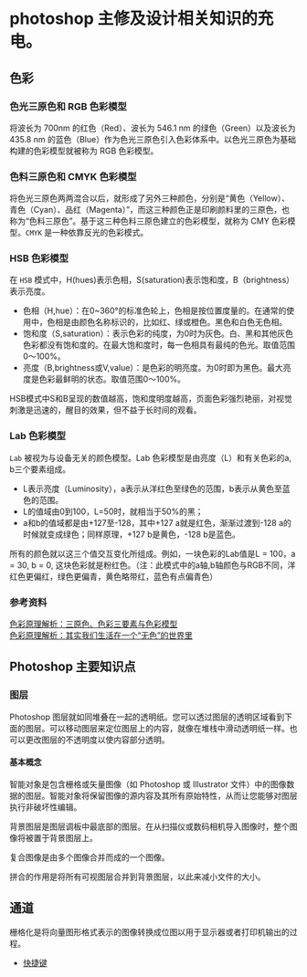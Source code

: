 # photoshop 主修及设计相关知识的充电。

## 色彩

### 色光三原色和 RGB 色彩模型
将波长为 700nm 的红色（Red）、波长为 546.1 nm 的绿色（Green）以及波长为 435.8 nm 的蓝色（Blue）作为色光三原色引入色彩体系中。以色光三原色为基础构建的色彩模型就被称为 RGB 色彩模型。

### 色料三原色和 CMYK 色彩模型
将色光三原色两两混合以后，就形成了另外三种颜色，分别是“黄色（Yellow）、青色（Cyan）、品红（Magenta）”，而这三种颜色正是印刷颜料里的三原色，也称为“色料三原色”。基于这三种色料三原色建立的色彩模型，就称为 CMY 色彩模型。`CMYK` 是一种依靠反光的色彩模式。

### HSB 色彩模型
在 `HSB` 模式中，H(hues)表示色相，S(saturation)表示饱和度，B（brightness）表示亮度。

* 色相（H,hue）：在0~360°的标准色轮上，色相是按位置度量的。在通常的使用中，色相是由颜色名称标识的，比如红、绿或橙色。黑色和白色无色相。
* 饱和度（S,saturation）：表示色彩的纯度，为0时为灰色。白、黑和其他灰色色彩都没有饱和度的。在最大饱和度时，每一色相具有最纯的色光。取值范围0～100%。
* 亮度（B,brightness或V,value）：是色彩的明亮度。为0时即为黑色。最大亮度是色彩最鲜明的状态。取值范围0～100%。

HSB模式中S和B呈现的数值越高，饱和度明度越高，页面色彩强烈艳丽，对视觉刺激是迅速的，醒目的效果，但不益于长时间的观看。

### Lab 色彩模型
`Lab` 被视为与设备无关的颜色模型。Lab 色彩模型是由亮度（L）和有关色彩的a, b三个要素组成。

* L表示亮度（Luminosity），a表示从洋红色至绿色的范围，b表示从黄色至蓝色的范围。
* L的值域由0到100，L=50时，就相当于50%的黑；
* a和b的值域都是由+127至-128，其中+127 a就是红色，渐渐过渡到-128 a的时候就变成绿色；同样原理，+127 b是黄色，-128 b是蓝色。

所有的颜色就以这三个值交互变化所组成。例如，一块色彩的Lab值是L = 100，a = 30, b = 0, 这块色彩就是粉红色。（注：此模式中的a轴,b轴颜色与RGB不同，洋红色更偏红，绿色更偏青，黄色略带红，蓝色有点偏青色）

### 参考资料
[色彩原理解析：三原色、色彩三要素与色彩模型](https://zhuanlan.zhihu.com/p/54479148)     
[色彩原理解析：其实我们生活在一个“无色”的世界里](https://zhuanlan.zhihu.com/p/53547719)      


## Photoshop 主要知识点

### 图层
Photoshop 图层就如同堆叠在一起的透明纸。您可以透过图层的透明区域看到下面的图层。可以移动图层来定位图层上的内容，就像在堆栈中滑动透明纸一样。也可以更改图层的不透明度以使内容部分透明。

#### 基本概念
智能对象是包含栅格或矢量图像（如 Photoshop 或 Illustrator 文件）中的图像数据的图层。智能对象将保留图像的源内容及其所有原始特性，从而让您能够对图层执行非破坏性编辑。

背景图层是图层调板中最底部的图层。在从扫描仪或数码相机导入图像时，整个图像将被置于背景图层上。

复合图像是由多个图像合并而成的一个图像。

拼合的作用是将所有可视图层合并到背景图层，以此来减小文件的大小。

## 通道

栅格化是将向量图形格式表示的图像转换成位图以用于显示器或者打印机输出的过程。

- [快捷键](shortcut.md)     
